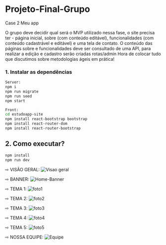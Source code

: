 # Projeto-Final-Grupo
Case 2 Meu app

O grupo deve decidir qual será o MVP utilizado nessa fase, o site precisa ter -
página inicial, sobre (com conteúdo editável), funcionalidades (com conteúdo
cadastrável e editável) e uma tela de contato. O conteúdo das páginas sobre e
funcionalidades deve ser consultado de uma API, para realizar a edição e
cadastro serão criadas rotas/admin
Hora de colocar tudo que discutimos sobre metodologias ágeis em prática!

### 1. Instalar as dependências

```bash
Server:
npm i
npm run migrate
npm run seed
npm start

Front:
cd estudoapp-site
npm install react-bootstrap bootstrap
npm install react-router-dom
npm install react-router-bootstrap
```

## 2. Como executar?
```bash
npm install
npm run dev
```
⇨ VISÃO GERAL:
<img>![Visao geral](https://user-images.githubusercontent.com/114404910/222430864-22cbb1cb-0ef7-452a-ab1d-ddaf9aea5bba.png)</img>

⇨ BANNER:
<img>![Home-Banner](https://user-images.githubusercontent.com/114404910/222431202-c576b2ac-dc42-4521-a231-09aa10b6e0ae.png)</img>

⇨ TEMA 1:
<img>![foto1](https://user-images.githubusercontent.com/114404910/222431621-89354f2c-5451-4785-b160-ddc1f8d08d2b.png)</img>

⇨ TEMA 2:
<img>![foto2](https://user-images.githubusercontent.com/114404910/222431575-302914c5-c40a-4517-b415-03e9c0ded456.png)</img>

⇨ TEMA 3:
<img>![foto3](https://user-images.githubusercontent.com/114404910/222431547-5a2047c1-51cf-4aba-8fdd-08ee42cf15f3.png)</img>

⇨ TEMA 4:
<img>![foto4](https://user-images.githubusercontent.com/114404910/222431514-016174f4-a882-4e27-b0c9-f77de1720099.png)</img>

⇨ TEMA 5:
<img>![foto5](https://user-images.githubusercontent.com/114404910/222431442-ce212ba6-47f4-47ae-a571-dc4525cf5ed9.png)</img>


⇨ NOSSA EQUIPE:
<img>![Equipe](https://user-images.githubusercontent.com/114404910/222432264-ed779e05-f97b-4dc6-ad77-a6786895f077.png)</img>
